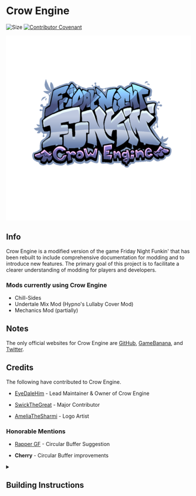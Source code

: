 Crow Engine
======

![Size](https://img.shields.io/github/repo-size/EyeDaleHim/Crow-Engine?style=flat-square)
[![Contributor Covenant](https://img.shields.io/twitter/url?label=Crow%20Engine&style=social&url=https%3A%2F%2Ftwitter.com%2FCrow-Engine)](https://twitter.com/CrowEngineFNF)

![Crow Engine](crow_engine_logo.png)

## Info

Crow Engine is a modified version of the game Friday Night Funkin' that has been rebuilt to include comprehensive documentation for modding and to introduce new features. The primary goal of this project is to facilitate a clearer understanding of modding for players and developers.

### Mods currently using Crow Engine

* Chill-Sides
* Undertale Mix Mod (Hypno's Lullaby Cover Mod)
* Mechanics Mod (partially)

## Notes

The only official websites for Crow Engine are [GitHub](https://github.com/EyeDaleHim/Crow-Engine), [GameBanana](https://gamebanana.com/mods/431880), and [Twitter](https://twitter.com/CrowEngineFNF).

## Credits

The following have contributed to Crow Engine.

* [EyeDaleHim](https://linktr.ee/eyedalehim) - Lead Maintainer & Owner of Crow Engine

* [SwickTheGreat](https://weldedflap.carrd.co/) - Major Contributor

* [AmeliaTheSharmi](https://www.youtube.com/@AmeliaTheSharmi) - Logo Artist

### Honorable Mentions
* [Rapper GF](https://twitter.com/Rapper_GF_Dev) - Circular Buffer Suggestion

* **Cherry** - Circular Buffer improvements

<details>
    <summary><h2>Building Instructions</h2></summary>
    <p>Select the platform you want to compile on and follow the instructions.</p>
<details>
    <summary><h3>Windows</h3></summary>

1. Install the latest version of [Haxe](https://haxe.org/download/).
2. Download the [Visual Studio Build Tools](https://aka.ms/vs/17/release/vs_BuildTools.exe).
3. Wait for the installer to install any necessary information.
4. Once everything has installed, select the `Individual components` tab.
5. Select these two components:
    - MSVC v142 - VS 2019 C++ x64/x86 build tools (v14.29-16.11)
    - Windows 10/11 SDK (Any Version)
6. Hit install and wait for the components to install. Once finished, close out of the build tools.
7. Download and install [Git SCM](https://git-scm.com/download/win). Do not change any installation options, just leave them as is.
8. Navigate to and open your Crow Engine folder. Once in the folder, double-click the `update.bat` file to open it and install the necessary libraries to compile the engine.
9. After the libraries have been installed, the command prompt should close. Next, click the `File` button at the top-left of your screen. Select `Open Windows PowerShell`.
10. In the PowerShell window, type `lime build windows` and hit enter. This will start building the game. This will also take a bit of time if you are compiling for the first time.
11. Navigate to `export/release/windows/bin` to find and open the executable.
    - If you want to save yourself some time, run `lime test windows` in the prompt to open the game right after compilation.
</details>

<details>
    <summary><h3>MacOS</h3></summary>

1. Install the latest version of [Haxe](https://haxe.org/download/).
2. Download and install [Xcode](https://developer.apple.com/xcode/).
3. Download and install [Git SCM](https://git-scm.com/download/mac). Do not change any installation options, just leave them as is.
4. Navigate to and open your Crow Engine folder. Once in the folder, double-click the `update.sh` file to open it and install the necessary libraries to compile the engine.
5. After the libraries have been installed, the terminal should close. Open a new terminal and set the directory to your Crow Engine folder. This can be done by entering `cd [CROW ENGINE FOLDER PATH]`.
6. Once you have set the directory to your Crow Engine folder, type `lime build mac` and hit enter. This will start building the game. This will also take a bit of time if you are compiling for the first time.
7. Navigate to `export/release/mac/bin` to find and open the application.
    - If you want to save yourself some time, run `lime test mac` in the prompt to open the game right after compilation.
</details>

<details>
    <summary><h3>Linux</h3></summary>

1. Install the latest version of [Haxe](https://haxe.org/download/).
2. Install `g++`. If you already have it on your device, you can skip this step.
    - There are many tutorials online and the installation should not be too hard.
3. Download and install [Git SCM](https://git-scm.com/download/linux). Do not change any installation options, just leave them as is.
4. Navigate to and open your Crow Engine folder. Once in the folder, double-click the `update.sh` file to open it and install the necessary libraries to compile the engine.
5. After the libraries have been installed, the terminal should close. Open a new terminal and set the directory to your Crow Engine folder. This can be done by entering `cd [CROW ENGINE FOLDER PATH]`.
6. Once you have set the directory to your Crow Engine folder, type `lime build linux` and hit enter. This will start building the game. This will also take a bit of time if you are compiling for the first time.
7. Navigate to `export/release/linux/bin` to find and open the executable.
    - If you want to save yourself some time, run `lime test linux` in the prompt to open the game right after compilation.
</details>
</details>